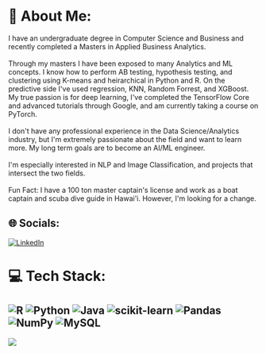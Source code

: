 # 💫 About Me:
I have an undergraduate degree in Computer Science and Business and recently completed a Masters in Applied Business Analytics.<br><br>Through my masters I have been exposed to many Analytics and ML concepts. I know how to perform AB testing, hypothesis testing, and clustering using K-means and heirarchical in Python and R. On the predictive side I've used regression, KNN, Random Forrest, and XGBoost. My true passion is for deep learning, I've completed the TensorFlow Core and advanced tutorials through Google, and am currently taking a course on PyTorch. <br><br>I don't have any professional experience in the Data Science/Analytics industry, but I'm extremely passionate about the field and want to learn more. My long term goals are to become an AI/ML engineer.<br><br>I'm especially interested in NLP and Image Classification, and projects that intersect the two fields.<br><br>Fun Fact: I have a 100 ton master captain's license and work as a boat captain and scuba dive guide in Hawai'i. However, I'm looking for a change.


## 🌐 Socials:
[![LinkedIn](https://img.shields.io/badge/LinkedIn-%230077B5.svg?logo=linkedin&logoColor=white)](https://linkedin.com/in/russell-laros) 

# 💻 Tech Stack:
![R](https://img.shields.io/badge/r-%23276DC3.svg?style=for-the-badge&logo=r&logoColor=white) ![Python](https://img.shields.io/badge/python-3670A0?style=for-the-badge&logo=python&logoColor=ffdd54) ![Java](https://img.shields.io/badge/java-%23ED8B00.svg?style=for-the-badge&logo=java&logoColor=white) ![scikit-learn](https://img.shields.io/badge/scikit--learn-%23F7931E.svg?style=for-the-badge&logo=scikit-learn&logoColor=white) ![Pandas](https://img.shields.io/badge/pandas-%23150458.svg?style=for-the-badge&logo=pandas&logoColor=white) ![NumPy](https://img.shields.io/badge/numpy-%23013243.svg?style=for-the-badge&logo=numpy&logoColor=white) ![MySQL](https://img.shields.io/badge/mysql-%2300f.svg?style=for-the-badge&logo=mysql&logoColor=white)
---
[![](https://visitcount.itsvg.in/api?id=russell-laros&icon=0&color=0)](https://visitcount.itsvg.in)
